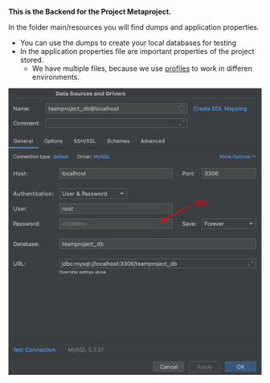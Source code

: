 **This is the Backend for the Project Metaproject.**

In the folder main/resources you will find dumps and application properties. 
- You can use the dumps to create your local databases for testing
- In the application properties file are important properties of the project stored. 
  - We have multiple files, because we use [profiles](https://www.baeldung.com/spring-profiles ) to work in differen environments.

![img.png](img.png)





